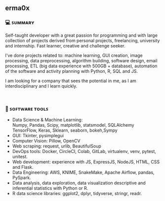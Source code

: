## erma0x


### 💻 ꜱᴜᴍᴍᴀʀʏ
Self-taught developer with a great passion for programming
and with large collection of projects derived from personal projects, freelancing, university and internship.
Fast learner, creative and challenge seeker.


I've done projects related to: machine learning, GUI creation, image processing,
data preprocessing, algorithm building, software design, email
processing, ETL (big data experience with 500GB + database),
automation of the software and activity planning with Python, R, SQL and JS.

I am looking for a company that sees the potential
in me, as I am interdisciplinary and I learn quickly.

<br>

### 🔧 ꜱᴏꜰᴛᴡᴀʀᴇ ᴛᴏᴏʟꜱ
- Data Science & Machine Learning: <br>
Numpy, Pandas, Scipy, matplotlib, statsmodel, SQLAlchemy <br>
TensorFlow, Keras, Sklearn, seaborn, bokeh,Sympy <br>
- GUI: Tkinter, pysimplegui <br>
- Computer Vision: Pillow, OpenCV <br>
- Web scraping: request, urlib, BeautifulSoup <br>
- DevOps tools: Docker, CircleCI, Colab, GitLab, virtualenv, venv, pytest, unitest. <br>
- Web development: experience with JS, ExpressJS, NodeJS, HTML, CSS and Flask. <br>
- Data Engineering: AWS, KNIME, SnakeMake, Apache Airflow, pandas, PySpark. <br>
- Data analysis, data exploration, data visualization descriptive and inferential statistics with Python or R. <br>
- R data science libraries: ggplot2, dplyr, tidyverse, stringr, readr. <br> 
<br>
